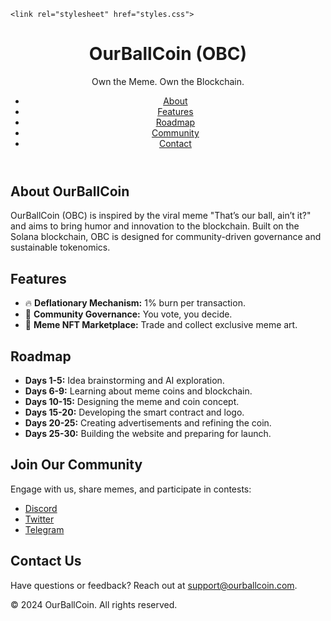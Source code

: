 
<!DOCTYPE html>
<html lang="en">
<head>
    <meta charset="UTF-8">
    <meta name="viewport" content="width=device-width, initial-scale=1.0">

    <link rel="stylesheet" href="styles.css">
</head>
<body>
    <header>
        <div class="container">
            <h1>OurBallCoin (OBC)</h1>
            <p>Own the Meme. Own the Blockchain.</p>
            <nav>
                <ul>
                    <li><a href="#about">About</a></li>
                    <li><a href="#features">Features</a></li>
                    <li><a href="#roadmap">Roadmap</a></li>
                    <li><a href="#community">Community</a></li>
                    <li><a href="#contact">Contact</a></li>
                </ul>
            </nav>
        </div>
    </header>
    <main>
        <section id="about">
            <h2>About OurBallCoin</h2>
            <p>
                OurBallCoin (OBC) is inspired by the viral meme "That’s our ball, ain’t it?" and aims to bring humor and innovation to the blockchain.
                Built on the Solana blockchain, OBC is designed for community-driven governance and sustainable tokenomics.
            </p>
        </section>
        <section id="features">
            <h2>Features</h2>
            <ul>
                <li>🔥 <strong>Deflationary Mechanism:</strong> 1% burn per transaction.</li>
                <li>🏀 <strong>Community Governance:</strong> You vote, you decide.</li>
                <li>🌟 <strong>Meme NFT Marketplace:</strong> Trade and collect exclusive meme art.</li>
            </ul>
        </section>
        <section id="roadmap">
            <h2>Roadmap</h2>
            <ul>
                <li><strong>Days 1-5:</strong> Idea brainstorming and AI exploration.</li>
                <li><strong>Days 6-9:</strong> Learning about meme coins and blockchain.</li>
                <li><strong>Days 10-15:</strong> Designing the meme and coin concept.</li>
                <li><strong>Days 15-20:</strong> Developing the smart contract and logo.</li>
                <li><strong>Days 20-25:</strong> Creating advertisements and refining the coin.</li>
                <li><strong>Days 25-30:</strong> Building the website and preparing for launch.</li>
            </ul>
        </section>
        <section id="community">
            <h2>Join Our Community</h2>
            <p>Engage with us, share memes, and participate in contests:</p>
            <ul>
                <li><a href="https://discord.com" target="_blank">Discord</a></li>
                <li><a href="https://twitter.com" target="_blank">Twitter</a></li>
                <li><a href="https://telegram.org" target="_blank">Telegram</a></li>
            </ul>
        </section>
        <section id="contact">
            <h2>Contact Us</h2>
            <p>
                Have questions or feedback? Reach out at <a href="mailto:support@ourballcoin.com">support@ourballcoin.com</a>.
            </p>
        </section>
    </main>
    <footer>
        <p>&copy; 2024 OurBallCoin. All rights reserved.</p>
    </footer>
</body>
</html>

